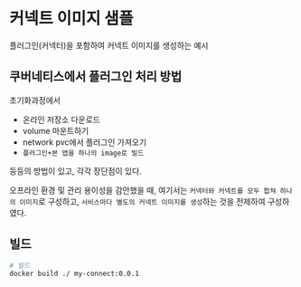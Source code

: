 # 커넥트 이미지 샘플

플러그인(커넥터)을 포함하여 커넥트 이미지를 생성하는 예시

## 쿠버네티스에서 플러그인 처리 방법

초기화과정에서

- 온라인 저장소 다운로드
- volume 마운트하기
- network pvc에서 플러그인 가져오기
- `플러그인+본 앱을 하나의 image로 빌드`

등등의 방법이 있고, 각각 장단점이 있다.

오프라인 환경 및 관리 용이성을 감안했을 때, 여기서는 `커넥터와 커넥트를 모두 합쳐 하나의 이미지`로 구성하고, `서비스마다 별도의 커넥트 이미지를 생성`하는 것을 전제하여 구성하였다.

## 빌드

```sh
# 빌드
docker build ./ my-connect:0.0.1
```
